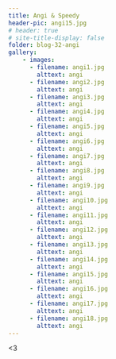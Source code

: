 ```yaml
---
title: Angi & Speedy
header-pic: angi15.jpg
# header: true
# site-title-display: false
folder: blog-32-angi
gallery: 
    - images:
      - filename: angi1.jpg
        alttext: angi
      - filename: angi2.jpg
        alttext: angi
      - filename: angi3.jpg
        alttext: angi
      - filename: angi4.jpg
        alttext: angi
      - filename: angi5.jpg
        alttext: angi
      - filename: angi6.jpg
        alttext: angi
      - filename: angi7.jpg
        alttext: angi
      - filename: angi8.jpg
        alttext: angi
      - filename: angi9.jpg
        alttext: angi
      - filename: angi10.jpg
        alttext: angi
      - filename: angi11.jpg
        alttext: angi
      - filename: angi12.jpg
        alttext: angi
      - filename: angi13.jpg
        alttext: angi
      - filename: angi14.jpg
        alttext: angi
      - filename: angi15.jpg
        alttext: angi
      - filename: angi16.jpg
        alttext: angi
      - filename: angi17.jpg
        alttext: angi
      - filename: angi18.jpg
        alttext: angi
---
```




&lt;3

